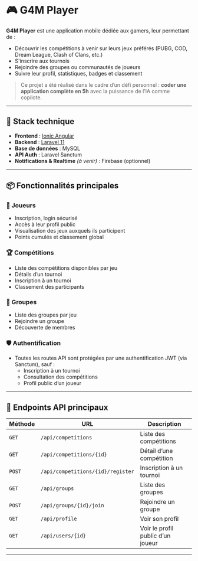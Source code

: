 # 🎮 G4M Player

**G4M Player** est une application mobile dédiée aux gamers, leur permettant de :

-   Découvrir les compétitions à venir sur leurs jeux préférés (PUBG, COD, Dream League, Clash of Clans, etc.)
-   S'inscrire aux tournois
-   Rejoindre des groupes ou communautés de joueurs
-   Suivre leur profil, statistiques, badges et classement

> Ce projet a été réalisé dans le cadre d’un défi personnel : **coder une application complète en 5h** avec la puissance de l’IA comme copilote.

---

## 🚀 Stack technique

-   **Frontend** : [Ionic Angular](https://ionicframework.com/)
-   **Backend** : [Laravel 11](https://laravel.com/)
-   **Base de données** : MySQL
-   **API Auth** : Laravel Sanctum
-   **Notifications & Realtime** _(à venir)_ : Firebase (optionnel)

---

## 📦 Fonctionnalités principales

### 🎯 Joueurs

-   Inscription, login sécurisé
-   Accès à leur profil public
-   Visualisation des jeux auxquels ils participent
-   Points cumulés et classement global

### 🏆 Compétitions

-   Liste des compétitions disponibles par jeu
-   Détails d’un tournoi
-   Inscription à un tournoi
-   Classement des participants

### 👥 Groupes

-   Liste des groupes par jeu
-   Rejoindre un groupe
-   Découverte de membres

### 🛡️ Authentification

-   Toutes les routes API sont protégées par une authentification JWT (via Sanctum), sauf :
    -   Inscription à un tournoi
    -   Consultation des compétitions
    -   Profil public d’un joueur

---

## 🔗 Endpoints API principaux

| Méthode | URL                               | Description                       |
| ------- | --------------------------------- | --------------------------------- |
| `GET`   | `/api/competitions`               | Liste des compétitions            |
| `GET`   | `/api/competitions/{id}`          | Détail d’une compétition          |
| `POST`  | `/api/competitions/{id}/register` | Inscription à un tournoi          |
| `GET`   | `/api/groups`                     | Liste des groupes                 |
| `POST`  | `/api/groups/{id}/join`           | Rejoindre un groupe               |
| `GET`   | `/api/profile`                    | Voir son profil                   |
| `GET`   | `/api/users/{id}`                 | Voir le profil public d’un joueur |

---
